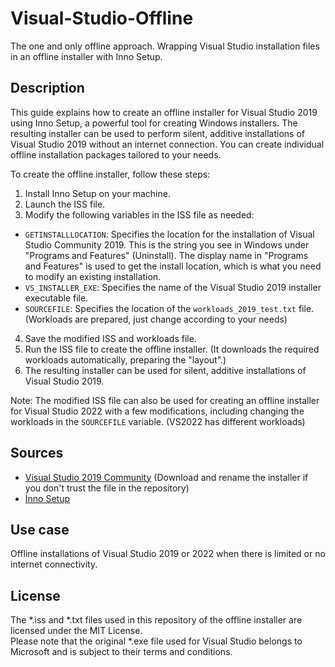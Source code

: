 # Visual-Studio-Offline

The one and only offline approach. Wrapping Visual Studio installation files in an offline installer with Inno Setup.

## Description

This guide explains how to create an offline installer for Visual Studio 2019 using Inno Setup, a powerful tool for creating Windows installers. The resulting installer can be used to perform silent, additive installations of Visual Studio 2019 without an internet connection. You can create individual offline installation packages tailored to your needs.

To create the offline installer, follow these steps:
1. Install Inno Setup on your machine.
2. Launch the ISS file.
3. Modify the following variables in the ISS file as needed:
- `GETINSTALLLOCATION`: Specifies the location for the installation of Visual Studio Community 2019. This is the string you see in Windows under "Programs and Features" (Uninstall). The display name in "Programs and Features" is used to get the install location, which is what you need to modify an existing installation.
- `VS_INSTALLER_EXE`: Specifies the name of the Visual Studio 2019 installer executable file.
- `SOURCEFILE`: Specifies the location of the `workloads_2019_test.txt` file. (Workloads are prepared, just change according to your needs)
4. Save the modified ISS and workloads file.
5. Run the ISS file to create the offline installer. (It downloads the required workloads automatically, preparing the "layout".)
6. The resulting installer can be used for silent, additive installations of Visual Studio 2019.

Note: The modified ISS file can also be used for creating an offline installer for Visual Studio 2022 with a few modifications, including changing the workloads in the `SOURCEFILE` variable. (VS2022 has different workloads)

## Sources
- [Visual Studio 2019 Community](https://my.visualstudio.com/) (Download and rename the installer if you don't trust the file in the repository)<br>
- [Inno Setup](https://jrsoftware.org/isinfo.php)

## Use case

Offline installations of Visual Studio 2019 or 2022 when there is limited or no internet connectivity.

## License

The *.iss and *.txt files used in this repository of the offline installer are licensed under the MIT License. <br>
Please note that the original *.exe file used for Visual Studio belongs to Microsoft and is subject to their terms and conditions.

